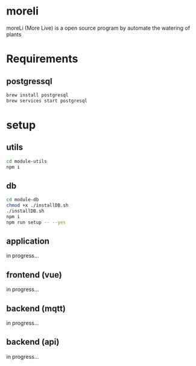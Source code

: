 # moreli
moreLi (More Live) is a open source program by automate the watering of plants

# Requirements
## postgressql
```bash
brew install postgresql
brew services start postgresql
```

# setup
## utils
```bash
cd module-utils
npm i
```

## db
```bash
cd module-db
chmod +x ./installDB.sh
./installDB.sh
npm i
npm run setup -- --yes
```

## application
in progress...

## frontend (vue)
in progress...

## backend (mqtt)
in progress...

## backend (api)
in progress...
